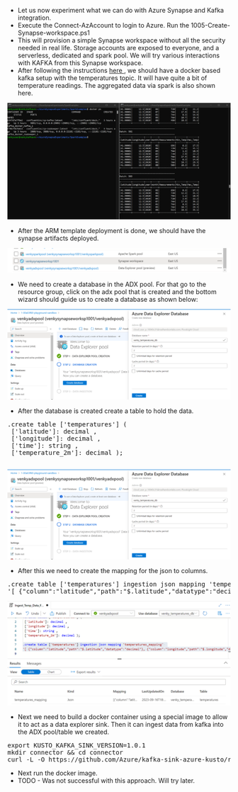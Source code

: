 * Let us now experiment what we can do with Azure Synapse and Kafka integration. 
* Execute the Connect-AzAccount to login to Azure. Run the 1005-Create-Synapse-workspace.ps1
* This will provision a simple Synapse workspace without all the security needed in real life. Storage accounts are exposed to everyone, and a serverless, dedicated and spark pool. We will try various interactions with KAFKA from this Synapse workspace. 
* After following the instructions <a href="./Kafka_on_Azure_VM.md"> here </a>, we should have a docker based kafka setup with the temperatures topic. It will have quite a bit of temperature readings. The aggregated data via spark is also shown here.
<img src="../images/docker_with_kafka_messages.png" />

* After the ARM template deployment is done, we should have the synapse artifacts deployed.
<img src="../images/synapse_setup_via_arm.png" />

* We need to create a database in the ADX pool. For that go to the resource group, click on the adx pool that is created and the bottom wizard should guide us to create a database as shown below:
<img src="../images/adx_database_create.png" />

* After the database is created create a table to hold the data.
<pre>
.create table ['temperatures'] (
 ['latitude']: decimal ,
 ['longitude']: decimal , 
 ['time']: string ,
 ['temperature_2m']: decimal );
 </pre>

<img src="../images/adx_database_create.png" />

* After this we need to create the mapping for the json to columns.
<pre>
.create table ['temperatures'] ingestion json mapping 'temperatures_mapping' 
'[ {"column":"latitude","path":"$.latitude","datatype":"decimal"}, {"column":"longitude","path":"$.longitude","datatype":"decimal"}, {"column":"time","path":"$.time","datatype":"string"}, {"column":"temperature_2m","path":"$.temperature_2m","datatype":"decimal"}]';
</pre>

<img src="../images/adx_mapping_create.png" />

* Next we need to build a docker container using a special image to allow it to act as a data explorer sink. Then it can ingest data from kafka into the ADX pool/table we created.

<pre>
export KUSTO_KAFKA_SINK_VERSION=1.0.1
mkdir connector && cd connector
curl -L -O https://github.com/Azure/kafka-sink-azure-kusto/releases/download/v$KUSTO_KAFKA_SINK_VERSION/kafka-sink-azure-kusto-$KUSTO_KAFKA_SINK_VERSION-jar-with-dependencies.jar
</pre>

* Next run the docker image.
* TODO - Was not successful with this approach. Will try later.


